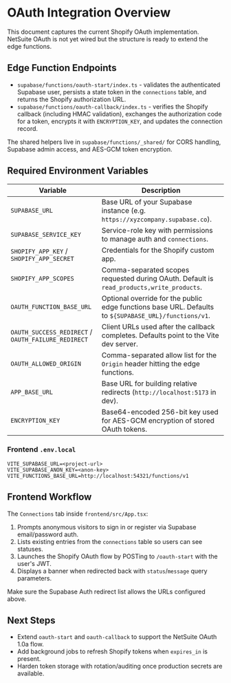 # OAuth Integration Overview

This document captures the current Shopify OAuth implementation. NetSuite OAuth is not yet wired but the structure is ready to extend the edge functions.

## Edge Function Endpoints

- `supabase/functions/oauth-start/index.ts` - validates the authenticated Supabase user, persists a state token in the `connections` table, and returns the Shopify authorization URL.
- `supabase/functions/oauth-callback/index.ts` - verifies the Shopify callback (including HMAC validation), exchanges the authorization code for a token, encrypts it with `ENCRYPTION_KEY`, and updates the connection record.

The shared helpers live in `supabase/functions/_shared/` for CORS handling, Supabase admin access, and AES-GCM token encryption.

## Required Environment Variables

| Variable | Description |
| --- | --- |
| `SUPABASE_URL` | Base URL of your Supabase instance (e.g. `https://xyzcompany.supabase.co`). |
| `SUPABASE_SERVICE_KEY` | Service-role key with permissions to manage auth and `connections`. |
| `SHOPIFY_APP_KEY` / `SHOPIFY_APP_SECRET` | Credentials for the Shopify custom app. |
| `SHOPIFY_APP_SCOPES` | Comma-separated scopes requested during OAuth. Default is `read_products,write_products`. |
| `OAUTH_FUNCTION_BASE_URL` | Optional override for the public edge functions base URL. Defaults to `${SUPABASE_URL}/functions/v1`. |
| `OAUTH_SUCCESS_REDIRECT` / `OAUTH_FAILURE_REDIRECT` | Client URLs used after the callback completes. Defaults point to the Vite dev server. |
| `OAUTH_ALLOWED_ORIGIN` | Comma-separated allow list for the `Origin` header hitting the edge functions. |
| `APP_BASE_URL` | Base URL for building relative redirects (`http://localhost:5173` in dev). |
| `ENCRYPTION_KEY` | Base64-encoded 256-bit key used for AES-GCM encryption of stored OAuth tokens. |

### Frontend `.env.local`

```
VITE_SUPABASE_URL=<project-url>
VITE_SUPABASE_ANON_KEY=<anon-key>
VITE_FUNCTIONS_BASE_URL=http://localhost:54321/functions/v1
```

## Frontend Workflow

The `Connections` tab inside `frontend/src/App.tsx`:

1. Prompts anonymous visitors to sign in or register via Supabase email/password auth.
2. Lists existing entries from the `connections` table so users can see statuses.
3. Launches the Shopify OAuth flow by POSTing to `/oauth-start` with the user's JWT.
4. Displays a banner when redirected back with `status`/`message` query parameters.

Make sure the Supabase Auth redirect list allows the URLs configured above.

## Next Steps

- Extend `oauth-start` and `oauth-callback` to support the NetSuite OAuth 1.0a flow.
- Add background jobs to refresh Shopify tokens when `expires_in` is present.
- Harden token storage with rotation/auditing once production secrets are available.
